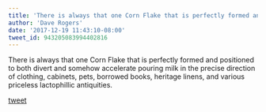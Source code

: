 ```yaml
---
title: 'There is always that one Corn Flake that is perfectly formed and positioned...'
author: 'Dave Rogers'
date: '2017-12-19 11:43:10-08:00'
tweet_id: 943205083994402816
---
```

There is always that one Corn Flake that is perfectly formed and positioned to both divert and somehow accelerate pouring milk in the precise direction of clothing, cabinets, pets, borrowed books, heritage linens, and various priceless lactophillic antiquities.

[tweet](https://twitter.com/yukondude/status/943205083994402816)